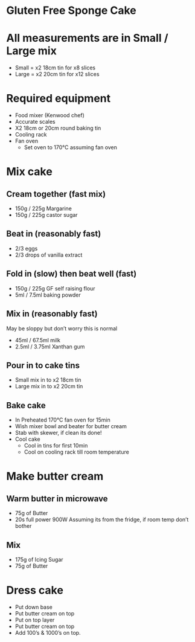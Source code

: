 Gluten Free Sponge Cake
=======================

# All measurements are in Small / Large mix

* Small = x2 18cm tin for x8 slices
* Large = x2 20cm tin for x12 slices

# Required equipment

* Food mixer (Kenwood chef)
* Accurate scales
* X2 18cm or 20cm round baking tin
* Cooling rack
* Fan oven
  * Set oven to 170°C assuming fan oven

# Mix cake

## Cream together (fast mix)

* 150g / 225g Margarine
* 150g / 225g castor sugar

## Beat in (reasonably fast)

* 2/3 eggs
* 2/3 drops of vanilla extract

## Fold in (slow) then beat well (fast)

* 150g / 225g GF self raising flour
* 5ml / 7.5ml baking powder

## Mix in (reasonably fast)

May be sloppy but don’t worry this is normal

* 45ml / 67.5ml milk
* 2.5ml / 3.75ml Xanthan gum

## Pour in to cake tins

* Small mix in to x2 18cm tin
* Large mix in to x2 20cm tin

## Bake cake

* In Preheated 170°C fan oven for 15min
* Wish mixer bowl and beater for butter cream
* Stab with skewer, if clean its done!
* Cool cake
  * Cool in tins for first 10min
  * Cool on cooling rack till room temperature

# Make butter cream

## Warm butter in microwave 

* 75g of Butter
* 20s full power 900W
Assuming its from the fridge, if room temp don’t bother

## Mix

* 175g of Icing Sugar
* 75g of Butter

# Dress cake

* Put down base
* Put butter cream on top
* Put on top layer
* Put butter cream on top
* Add 100’s & 1000’s on top.
